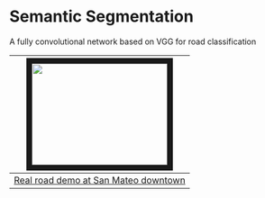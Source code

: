 # Semantic Segmentation
A fully convolutional network based on VGG for road classification

|<a href="http://www.youtube.com/watch?feature=player_embedded&v=dCVeAmUKgII" target="_blank"><img src="http://img.youtube.com/vi/dCVeAmUKgII/0.jpg" width="240" height="180" border="10" /></a>|
|---|
|[Real road demo at San Mateo downtown](https://youtu.be/dCVeAmUKgII)|
